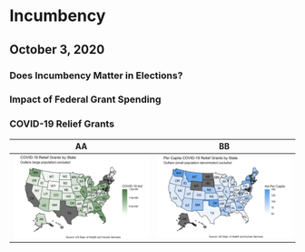 # Incumbency
## October 3, 2020

### Does Incumbency Matter in Elections?

### Impact of Federal Grant Spending

### COVID-19 Relief Grants

AA |  BB 
:-------------------------:|:-------------------------:
![](../figures/covid_aid_by_state.png) |  ![](../figures/covid_percap_aid_by_state.png)

